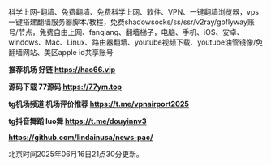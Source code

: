科学上网-翻墙、免费翻墙、免费科学上网、软件、VPN、一键翻墙浏览器，vps一键搭建翻墙服务器脚本/教程，免费shadowsocks/ss/ssr/v2ray/goflyway账号/节点，免费自由上网、fanqiang、翻墙梯子，电脑、手机、iOS、安卓、windows、Mac、Linux、路由器翻墙、youtube视频下载、youtube油管镜像/免翻墙网站、美区apple id共享账号

**推荐机场 好链 https://hao66.vip**

**源码下载 77源码 https://77ym.top**

**tg机场频道 机场评价推荐 https://t.me/vpnairport2025**

**tg抖音舞蹈 luo舞 https://t.me/douyinnv3**

**https://github.com/lindainusa/news-pac/**

北京时间2025年06月16日21点30分更新。
